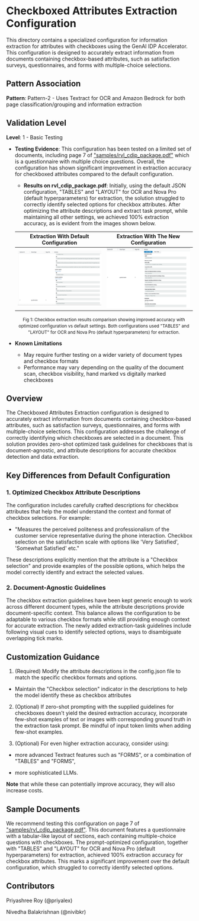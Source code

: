 # Checkboxed Attributes Extraction Configuration

This directory contains a specialized configuration for information extraction for attributes with checkboxes using the GenAI IDP Accelerator. This configuration is designed to accurately extract information from documents containing checkbox-based attributes, such as satisfaction surveys, questionnaires, and forms with multiple-choice selections.

## Pattern Association

**Pattern**: Pattern-2 - Uses Textract for OCR and Amazon Bedrock for both page classification/grouping and information extraction

## Validation Level

**Level**: 1 - Basic Testing

- **Testing Evidence**: This configuration has been tested on a limited set of documents, including page 7 of ["samples/rvl_cdip_package.pdf"](../../../samples/rvl_cdip_package.pdf) which is a questionnaire with multiple choice questions. Overall, the configuration has shown significant improvement in extraction accuracy for checkboxed attributes compared to the default configuration.

  - **Results on rvl_cdip_package.pdf**: Initially, using the default JSON configuration, "TABLES" and "LAYOUT" for OCR and Nova Pro (default hyperparameters) for extraction, the solution struggled to correctly identify selected options for checkbox attributes. After optimizing the attribute descriptions and extract task prompt, while maintaining all other settings, we achieved 100% extraction accuracy, as is evident from the images shown below.

  | **Extraction With Default Configuration** | **Extraction With The New Configuration** |
  |:----------:|:---------:|
  | ![Before](images/kie_checkbox_pre.png) | ![After](images/kie_checkbox_post.png) |

  <p align="center"><small>Fig 1: Checkbox extraction results comparison showing improved accuracy with optimized configuration vs default settings. Both configurations used "TABLES" and "LAYOUT" for OCR and Nova Pro (default hyperparameters) for extraction.</small></p>

- **Known Limitations**
  - May require further testing on a wider variety of document types and checkbox formats
  - Performance may vary depending on the quality of the document scan, checkbox visibility, hand marked vs digitally marked checkboxes

## Overview

The Checkboxed Attributes Extraction configuration is designed to accurately extract information from documents containing checkbox-based attributes, such as satisfaction surveys, questionnaires, and forms with multiple-choice selections. This configuration addresses the challenge of correctly identifying which checkboxes are selected in a document. This solution provides zero-shot optimized task guidelines for checkboxes that is document-agnostic, and attribute descriptions for accurate checkbox detection and data extraction.

## Key Differences from Default Configuration

### 1. Optimized Checkbox Attribute Descriptions

The configuration includes carefully crafted descriptions for checkbox attributes that help the model understand the context and format of checkbox selections. For example:

- "Measures the perceived politeness and professionalism of the customer service representative during the phone interaction. Checkbox selection on the satisfaction scale with options like 'Very Satisfied', 'Somewhat Satisfied' etc."

These descriptions explicitly mention that the attribute is a "Checkbox selection" and provide examples of the possible options, which helps the model correctly identify and extract the selected values.

### 2. Document-Agnostic Guidelines

The checkbox extraction guidelines have been kept generic enough to work across different document types, while the attribute descriptions provide document-specific context. This balance allows the configuration to be adaptable to various checkbox formats while still providing enough context for accurate extraction. The newly added extraction-task guidelines include following visual cues to identify selected options, ways to disambiguate overlapping tick marks.

## Customization Guidance

1. (Required) Modify the attribute descriptions in the config.json file to match the specific checkbox formats and options.

  - Maintain the "Checkbox selection" indicator in the descriptions to help the model identify these as checkbox attributes

2. (Optional) If zero-shot prompting with the supplied guidelines for checkboxes doesn't yield the desired extraction accuracy, incorporate few-shot examples of text or images with corresponding ground truth in the extraction task prompt. Be mindful of input token limits when adding few-shot examples.

3. (Optional) For even higher extraction accuracy, consider using:

  - more advanced Textract features such as "FORMS", or a combination of "TABLES" and "FORMS",

  - more sophisticated LLMs. 
  
  **Note** that while these can potentially improve accuracy, they will also increase costs.

## Sample Documents

We recommend testing this configuration on page 7 of ["samples/rvl_cdip_package.pdf"](../../samples/rvl_cdip_package.pdf). This document features a questionnaire with a tabular-like layout of sections, each containing multiple-choice questions with checkboxes. The prompt-optimized configuration, together with "TABLES" and "LAYOUT" for OCR and Nova Pro (default hyperparameters) for extraction, achieved 100% extraction accuracy for checkbox attributes. This marks a significant improvement over the default configuration, which struggled to correctly identify selected options.

## Contributors
Priyashree Roy (@priyalex)

Nivedha Balakrishnan (@nivibkr)